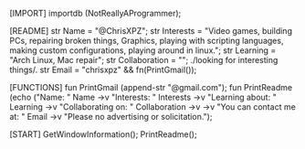 [IMPORT]
importdb (NotReallyAProgrammer); 

[README]
str Name = "@ChrisXPZ"; 
str Interests = "Video games, building PCs, repairing broken things, Graphics, playing with scripting languages, making custom configurations, playing around in linux."; 
str Learning = "Arch Linux, Mac repair"; 
str Collaboration = ""; ./looking for interesting things/. 
str Email = "chrisxpz" && fn(PrintGmail()); 

[FUNCTIONS]
fun PrintGmail (append-str "@gmail.com"); 
fun PrintReadme (echo ("Name: " Name ->v "Interests: " Interests ->v  "Learning about: " Learning ->v "Collaborating on: " Collaboration ->v ->v "You can contact me at: " Email ->v "Please no advertising or solicitation."); 

[START]
GetWindowInformation(); 
PrintReadme(); 

<!---
ChrisXPZ/ChrisXPZ is a ✨ special ✨ repository because its `README.md` (this file) appears on your GitHub profile.
You can click the Preview link to take a look at your changes.
--->
